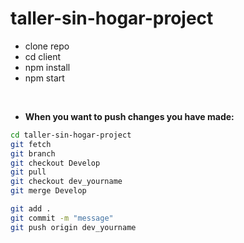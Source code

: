 # taller-sin-hogar-project


- clone repo
- cd client
- npm install
- npm start

&nbsp;
- **When you want to push changes you have made:**

```sh
cd taller-sin-hogar-project
git fetch
git branch
git checkout Develop
git pull
git checkout dev_yourname
git merge Develop

git add .
git commit -m "message"
git push origin dev_yourname
```

